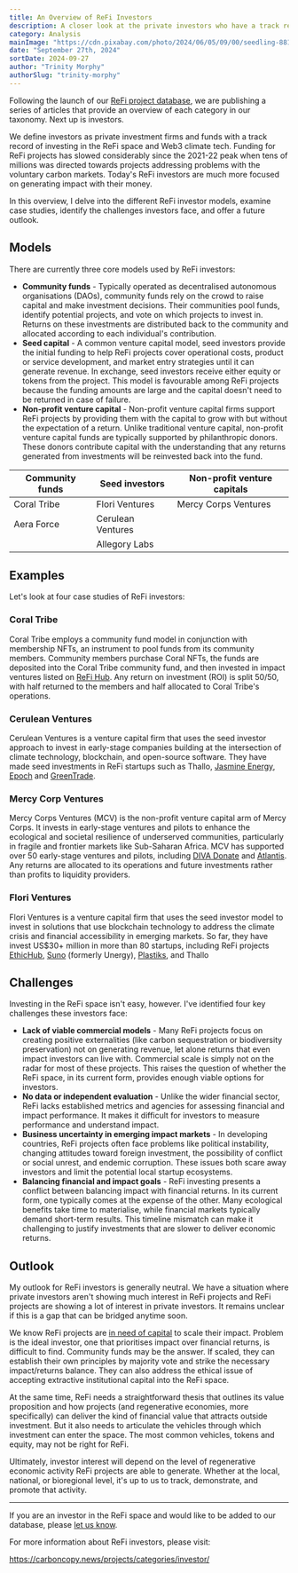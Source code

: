 ```yaml
---
title: An Overview of ReFi Investors
description: A closer look at the private investors who have a track record of investing in the ReFi space and Web3 climate tech.
category: Analysis
mainImage: "https://cdn.pixabay.com/photo/2024/06/05/09/00/seedling-8810123_1280.jpg"
date: "September 27th, 2024"
sortDate: 2024-09-27
author: "Trinity Morphy"
authorSlug: "trinity-morphy"
---
```


Following the launch of our [ReFi project database](/projects/), we are publishing a series of articles that provide an overview of each category in our taxonomy. Next up is investors.

We define investors as private investment firms and funds with a track record of investing in the ReFi space and Web3 climate tech. Funding for ReFi projects has slowed considerably since the 2021-22 peak when tens of millions was directed towards projects addressing problems with the voluntary carbon markets. Today's ReFi investors are much more focused on generating impact with their money. 

In this overview, I delve into the different ReFi investor models, examine case studies, identify the challenges investors face, and offer a future outlook.

## Models

There are currently three core models used by ReFi investors:

- **Community funds** - Typically operated as decentralised autonomous organisations (DAOs), community funds rely on the crowd to raise capital and make investment decisions. Their communities pool funds, identify potential projects, and vote on which projects to invest in. Returns on these investments are distributed back to the community and allocated according to each individual's contribution.
- **Seed capital** - A common venture capital model, seed investors provide the initial funding to help ReFi projects cover operational costs, product or service development, and market entry strategies until it can generate revenue. In exchange, seed investors receive either equity or tokens from the project. This model is favourable among ReFi projects because the funding amounts are large and the capital doesn't need to be returned in case of failure. 
- **Non-profit venture capital** - Non-profit venture capital firms support ReFi projects by providing them with the capital to grow with but without the expectation of a return. Unlike traditional venture capital, non-profit venture capital funds are typically supported by philanthropic donors. These donors contribute capital with the understanding that any returns generated from investments will be reinvested back into the fund. 

<table class="table table-bordered border-secondary">
  <thead>
    <th>Community funds</th>
    <th>Seed investors</th>
    <th>Non-profit venture capitals</th>
  </thead>
  <tbody>
    <tr>
      <td>Coral Tribe</td>
      <td>Flori Ventures</td>
      <td>Mercy Corps Ventures</td>
    </tr>
    <tr>
      <td>Aera Force</td>
      <td>Cerulean Ventures</td>
      <td></td>
    </tr>
    <tr>
      <td></td>
      <td>Allegory Labs</td>
      <td></td>
    </tr>
  <tbody>
</table>

## Examples

Let's look at four case studies of ReFi investors:

### Coral Tribe

Coral Tribe employs a community fund model in conjunction with membership NFTs, an instrument to pool funds from its community members. Community members purchase Coral NFTs, the funds are deposited into the Coral Tribe community fund, and then invested in impact ventures listed on [ReFi Hub](/project/refi-hub/). Any return on investment (ROI) is split 50/50, with half returned to the members and half allocated to Coral Tribe's operations.

### Cerulean Ventures

Cerulean Ventures is a venture capital firm that uses the seed investor approach to invest in early-stage companies building at the intersection of climate technology, blockchain, and open-source software. They have made seed investments in ReFi startups such as Thallo, [Jasmine Energy](/project/jasmine-energy/), [Epoch](/project/epoch/) and [GreenTrade](/project/greentrade/).

### Mercy Corp Ventures

Mercy Corps Ventures (MCV) is the non-profit venture capital arm of Mercy Corps. It invests in early-stage ventures and pilots to enhance the ecological and societal resilience of underserved communities, particularly in fragile and frontier markets like Sub-Saharan Africa. MCV has supported over 50 early-stage ventures and pilots, including [DIVA Donate](/project/diva-donate/) and [Atlantis](/project/atlantis/). Any returns are allocated to its operations and future investments rather than profits to liquidity providers. 

### Flori Ventures

Flori Ventures is a venture capital firm that uses the seed investor model to invest in solutions that use blockchain technology to address the climate crisis and financial accessibility in emerging markets. So far, they have invest US$30+ million in more than 80 startups, including ReFi projects [EthicHub](/project/ethichub/), [Suno](/project/suno/) (formerly Unergy), [Plastiks](/project/plastiks/), and Thallo

## Challenges

Investing in the ReFi space isn't easy, however. I've identified four key challenges these investors face:

- **Lack of viable commercial models** - Many ReFi projects focus on creating positive externalities (like carbon sequestration or biodiversity preservation) not on generating revenue, let alone returns that even impact investors can live with. Commercial scale is simply not on the radar for most of these projects. This raises the question of whether the ReFi space, in its current form, provides enough viable options for investors. 
- **No data or independent evaluation** - Unlike the wider financial sector, ReFi lacks established metrics and agencies for assessing financial and impact performance. It makes it difficult for investors to measure performance and understand impact.
- **Business uncertainty in emerging impact markets** - In developing countries, ReFi projects often face problems like political instability, changing attitudes toward foreign investment, the possibility of conflict or social unrest, and endemic corruption. These issues both scare away investors and limit the potential local startup ecosystems.
- **Balancing financial and impact goals** - ReFi investing presents a conflict between balancing impact with financial returns. In its current form, one typically comes at the expense of the other. Many ecological benefits take time to materialise, while financial markets typically demand short-term results. This timeline mismatch can make it challenging to justify investments that are slower to deliver economic returns. 

## Outlook

My outlook for ReFi investors is generally neutral. We have a situation where private investors aren't showing much interest in ReFi projects and ReFi projects are showing a lot of interest in private investors. It remains unclear if this is a gap that can be bridged anytime soon.

We know ReFi projects are [in need of capital](/features/refi-project-funding-trilemma/) to scale their impact. Problem is the ideal investor, one that prioritises impact over financial returns, is difficult to find. Community funds may be the answer. If scaled, they can establish their own principles by majority vote and strike the necessary impact/returns balance. They can also address the ethical issue of accepting extractive institutional capital into the ReFi space.

At the same time, ReFi needs a straightforward thesis that outlines its value proposition and how projects (and regenerative economies, more specifically) can deliver the kind of financial value that attracts outside investment. But it also needs to articulate the vehicles through which investment can enter the space. The most common vehicles, tokens and equity, may not be right for ReFi. 

Ultimately, investor interest will depend on the level of regenerative economic activity ReFi projects are able to generate. Whether at the local, national, or bioregional level, it's up to us to track, demonstrate, and promote that activity.

---

If you are an investor in the ReFi space and would like to be added to our database, please [let us know](/about/).

For more information about ReFi investors, please visit:

https://carboncopy.news/projects/categories/investor/
